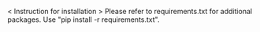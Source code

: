 < Instruction for installation >
Please refer to requirements.txt for additional packages. 
Use "pip install -r requirements.txt".
